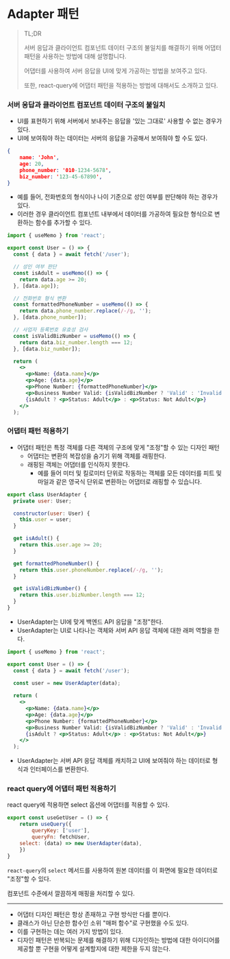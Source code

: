 # Adapter 패턴

> TL;DR
> 
> 서버 응답과 클라이언트 컴포넌트 데이터 구조의 불일치를 해결하기 위해 어댑터 패턴을 사용하는 방법에 대해 설명합니다.
> 
> 어댑터를 사용하여 서버 응답을 UI에 맞게 가공하는 방법을 보여주고 있다.
> 
> 또한, react-query에 어댑터 패턴을 적용하는 방법에 대해서도 소개하고 있다.


### 서버 응답과 클라이언트 컴포넌트 데이터 구조의 불일치

- UI를 표현하기 위해 서버에서 보내주는 응답을 '있는 그대로' 사용할 수 없는 경우가 있다.
- UI에 보여줘야 하는 데이터는 서버의 응답을 가공해서 보여줘야 할 수도 있다.

``` json
{
	name: 'John',
	age: 20,
	phone_number: '010-1234-5678',
	biz_number: '123-45-67890',
}
```

- 예를 들어, 전화번호의 형식이나 나이 기준으로 성인 여부를 판단해야 하는 경우가 있다.
- 이러한 경우 클라이언트 컴포넌트 내부에서 데이터를 가공하여 필요한 형식으로 변환하는 함수를 추가할 수 있다.

```jsx
import { useMemo } from 'react';

export const User = () => {
  const { data } = await fetch('/user');

  // 성인 여부 판단
  const isAdult = useMemo(() => {
    return data.age >= 20;
  }, [data.age]);

  // 전화번호 형식 변환
  const formattedPhoneNumber = useMemo(() => {
    return data.phone_number.replace(/-/g, '');
  }, [data.phone_number]);

  // 사업자 등록번호 유효성 검사
  const isValidBizNumber = useMemo(() => {
    return data.biz_number.length === 12;
  }, [data.biz_number]);

  return (
    <>
      <p>Name: {data.name}</p>
      <p>Age: {data.age}</p>
      <p>Phone Number: {formattedPhoneNumber}</p>
      <p>Business Number Valid: {isValidBizNumber ? 'Valid' : 'Invalid'}</p>
      {isAdult ? <p>Status: Adult</p> : <p>Status: Not Adult</p>}
    </>
  );
```

### 어댑터 패턴 적용하기

- 어댑터 패턴은 특정 객체를 다른 객체의 구조에 맞게 "조정"할 수 있는 디자인 패턴
    - 어댑터는 변환의 복잡성을 숨기기 위해 객체를 래핑한다.
    - 래핑된 객체는 어댑터를 인식하지 못한다.
        - 예를 들어 미터 및 킬로미터 단위로 작동하는 객체를 모든 데이터를 피트 및 마일과 같은 영국식 단위로 변환하는 어댑터로 래핑할 수 있습니다.

```jsx
export class UserAdapter {
  private user: User;

  constructor(user: User) {
    this.user = user;
  }

  get isAdult() {
    return this.user.age >= 20;
  }

  get formattedPhoneNumber() {
    return this.user.phoneNumber.replace(/-/g, '');
  }

  get isValidBizNumber() {
    return this.user.bizNumber.length === 12;
  }
}
```

- UserAdapter는 UI에 맞게 백엔드 API 응답을 "조정"한다.
- UserAdapter는 UI로 나타나는 객체와 서버 API 응답 객체에 대한 래퍼 역할을 한다.

```jsx
import { useMemo } from 'react';

export const User = () => {
  const { data } = await fetch('/user');
  
  const user = new UserAdapter(data);

  return (
    <>
      <p>Name: {data.name}</p>
      <p>Age: {data.age}</p>
      <p>Phone Number: {formattedPhoneNumber}</p>
      <p>Business Number Valid: {isValidBizNumber ? 'Valid' : 'Invalid'}</p>
      {isAdult ? <p>Status: Adult</p> : <p>Status: Not Adult</p>}
    </>
  );
```

- UserAdapter는 서버 API 응답 객체를 캐치하고 UI에 보여줘야 하는 데이터로 형식과 인터페이스를 변환한다.

### react query에 어댑터 패턴 적용하기

react query에 적용하면 select 옵션에 어댑터를 적용할 수 있다.

```jsx
export const useGetUser = () => {
	return useQuery({
		queryKey: ['user'],
		queryFn: fetchUser,
    select: (data) => new UserAdapter(data),
	})
}
```

`react-query`의 `select` 메서드를 사용하여 원본 데이터를 이 화면에 필요한 데이터로 "조정"할 수 있다.

컴포넌트 수준에서 깔끔하게 매핑을 처리할 수 있다.

---

- 어댑터 디자인 패턴은 항상 존재하고 구현 방식만 다를 뿐이다.
- 클래스가 아닌 단순한 함수인 소위 "매퍼 함수"로 구현했을 수도 있다.
- 이를 구현하는 데는 여러 가지 방법이 있다.
- 디자인 패턴은 반복되는 문제를 해결하기 위해 디자인하는 방법에 대한 아이디어를 제공할 뿐 구현을 어떻게 설계할지에 대한 제한을 두지 않는다.
